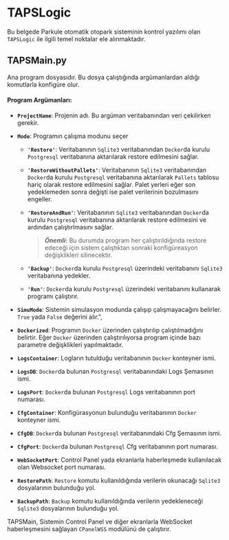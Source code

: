 # TAPSLogic

Bu belgede Parkule otomatik otopark sisteminin kontrol yazılımı olan `TAPSLogic` ile ilgili temel noktalar ele alınmaktadır.   

## TAPSMain.py
Ana program dosyasıdır. Bu dosya çalıştığında argümanlardan aldığı komutlarla konfigüre olur.

#### Program Argümanları:

* **`ProjectName`**: Projenin adı. Bu argüman veritabanından veri çekilirken gerekir.
* **`Mode`**: Programın çalışma modunu seçer
    * **`'Restore'`**: Veritabanının `Sqlite3` veritabanından `Docker`da kurulu `Postgresql` veritabanına aktarılarak restore edilmesini sağlar. 
    * **`'RestoreWithoutPallets'`**: Veritabanının `Sqlite3` veritabanından `Docker`da kurulu `Postgresql` veritabanına aktarılarak `Pallets` tablosu hariç olarak restore edilmesini sağlar. Palet yerleri eğer son yedeklemeden sonra değişti ise palet verilerinin bozulmasını engeller. 
    * **`'RestoreAndRun'`**: Veritabanının `Sqlite3` veritabanından `Docker`da kurulu `Postgresql` veritabanına aktarılarak restore edilmesini ve ardından çalıştırlmasını sağlar. 
  
        >***Önemli:*** Bu durumda program her çalıştırıldığında restore edeceği için sistem çalıştıktan sonraki konfigüreasyon değişklikleri silinecektir.

    * **`'Backup'`**: `Docker`da kurulu `Postgresql` üzerindeki veritabanını `Sqlite3` veritabanına yedekler. 
    * **`'Run'`**: `Docker`da kurulu `Postgresql` üzerindeki veritabanını kullanarak programı çalıştırır. 

* **`SimuMode`**: Sistemin simulasyon modunda çalışıp çalışmayacağını belirler. `True` yada `False` değerini alır.",
* **`Dockerized`**: Programın `Docker` üzerinden çalıştırılıp çalıştılmadığını belirtir. Eğer `Docker` üzerinden çalıştırılıyorsa program içinde bazı parametre değişklikleri yapılmaktadır. 
* **`LogsContainer`**: Logların tutulduğu veritabanının `Docker` konteyner ismi.
* **`LogsDB`**: `Docker`da bulunan `Postgresql` veritabanındaki Logs Şemasının ismi.
* **`LogsPort`**: `Docker`da bulunan `Postgresql` Logs veritabanının port numarası.
* **`CfgContainer`**: Konfigürasyonun bulunduğu veritabanının `Docker` konteyner ismi.
* **`CfgDB`**: `Docker`da bulunan `Postgresql` veritabanındaki Cfg Şemasının ismi.
* **`CfgPort`**: `Docker`da bulunan `Postgresql` Cfg veritabanının port numarası.
* **`WebSocketPort`**: Control Panel yada ekranlarla haberleşmede kullanılacak olan Websocket port numarası.
* **`RestorePath`**: `Restore` komutu kullanıldığında verilerin okunacağı `Sqlite3` dosyalarının bulunduğu yol.
* **`BackupPath`**: `Backup` komutu kullanıldığında verilerin yedekleneceği `Sqlite3` dosyalarının bulunduğu yol.

TAPSMain, Sistemin Control Panel ve diğer ekranlarla WebSocket haberleşmesini sağlayan `CPanelWSS` modülünü de çalıştırır.
